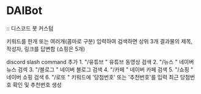 # DAIBot
:: 디스코드 봇 커스텀

키워드를 한개 또는 여러개(콤마로 구분) 입력하여 검색하면
상위 3개 결과물의 제목, 작성자, 링크를 답변함
(쇼핑은 5개)

discord slash command 추가
    1. "/유튜브 "
        유튜브 동영상 검색
    2. "/뉴스 "
        네이버 뉴스 검섹
    3. "/블로그 "
        네이버 블로그 검색
    4. "/카페 "
        네이버 카페 검색
    5. "/쇼핑 "
        네이버 쇼핑 검색
    6. "/로또 "
        키워드에 '당첨번호' 또는 '추천번호'를 입력
        최근 당첨번호 확인 및 추천번호 생성
